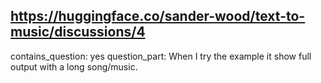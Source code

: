 ## https://huggingface.co/sander-wood/text-to-music/discussions/4

contains_question: yes
question_part: When I try the example it show full output with a long song/music.